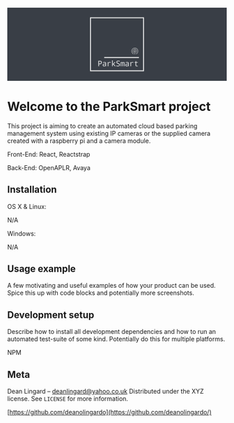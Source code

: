 ![Logo](public/twitter_header_photo_2.png)
# Welcome to the ParkSmart project

This project is aiming to create an automated cloud based parking management system using existing IP cameras or the supplied camera created with a raspberry pi and a camera module.

Front-End: React, Reactstrap

Back-End: OpenAPLR, Avaya
## Installation

OS X & Linux:

N/A

Windows:

N/A

## Usage example

A few motivating and useful examples of how your product can be used. Spice this up with code blocks and potentially more screenshots.

## Development setup

Describe how to install all development dependencies and how to run an automated test-suite of some kind. Potentially do this for multiple platforms.

NPM

## Meta

Dean Lingard – deanlingard@yahoo.co.uk
Distributed under the XYZ license. See ``LICENSE`` for more information.

[https://github.com/deanolingardo](https://github.com/deanolingardo/)
